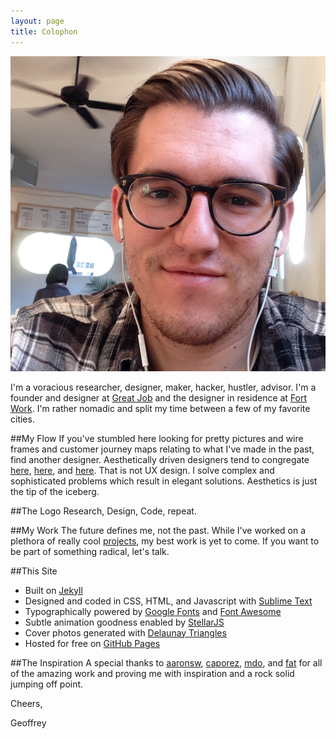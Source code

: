 ```yaml
---
layout: page
title: Colophon
---
```


![me](/assets/images/about/me_large.jpg "me")

I'm a voracious researcher, designer, maker, hacker, hustler, advisor.  I'm a founder and designer at [Great Job](http://greatjob.is) and the designer in residence at [Fort Work](http://www.fortwork.com).  I'm rather nomadic and split my time between a few of my favorite cities.

##My Flow
If you've stumbled here looking for pretty pictures and wire frames and customer journey maps relating to what I've made in the past, find another designer.  Aesthetically driven designers tend to congregate [here](http://www.dribbble.com), [here](http://www.behance.com), and [here](http://www.cargocollective.com).  That is not UX design.  I solve complex and sophisticated problems which result in elegant solutions.  Aesthetics is just the tip of the iceberg.

##The Logo
Research, Design, Code, repeat.

##My Work
The future defines me, not the past.  While I've worked on a plethora of really cool [projects](http://geoffreybyers.com/projects), my best work is yet to come.  If you want to be part of something radical, let's talk.  

##This Site

* Built on [Jekyll](http://jekyllrb.com)
* Designed and coded in CSS, HTML, and Javascript with [Sublime Text](http://sublimetext.com)
* Typographically powered by [Google Fonts](https://www.google.com/fonts) and [Font Awesome](http://fortawesome.github.io/Font-Awesome/)
* Subtle animation goodness enabled by [StellarJS](http://markdalgleish.com/projects/stellar.js/)
* Cover photos generated with [Delaunay Triangles](http://msurguy.github.io/triangles/)
* Hosted for free on [GitHub Pages](https://pages.github.com)

##The Inspiration
A special thanks to [aaronsw](https://github.com/aaronsw), [caporez](https://github.com/camporez), [mdo](https://github.com/mdo), and [fat](https://github.com/fat) for all of the amazing work and proving me with inspiration and a rock solid jumping off point.

Cheers,

Geoffrey
